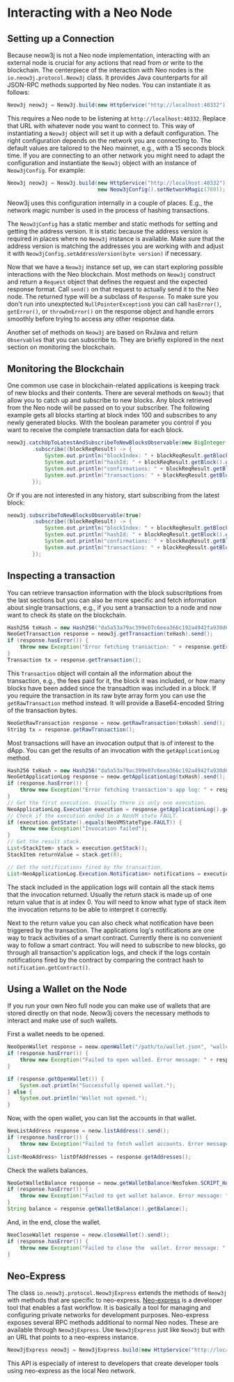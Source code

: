 # Interacting with a Neo Node

## Setting up a Connection
Because neow3j is not a Neo node implementation, interacting with an external node is crucial for any actions that read
from or write to the blockchain.  The centerpiece of the interaction with Neo nodes is the `io.neow3j.protocol.Neow3j` 
class. It provides Java counterparts for all JSON-RPC methods supported by Neo nodes. 
You can instantiate it as follows:

```java
Neow3j neow3j = Neow3j.build(new HttpService("http://localhost:40332"));
```

This requires a Neo node to be listening at `http://localhost:40332`. Replace that URL with whatever node you want to
connect to. This way of instantiating a `Neow3j` object will set it up with a default configuration. The right
configuration depends on the network you are connecting to. The default values are tailored to the Neo mainnet, e.g.,
with a 15 seconds block time. If you are connecting to an other network you might need to adapt the configuration and
instantiate the `Neow3j` object with an instance of `Neow3jConfig`. For example:

```java
Neow3j neow3j = Neow3j.build(new HttpService("http://localhost:40332"), 
                             new Neow3jConfig().setNetworkMagic(769));
```
 
Neow3j uses this configuration internally in a couple of places. E.g., the network magic number is used in the process
of hashing transactions.

The `Neow3jConfig` has a static member and static methods for setting and getting the address version. It is static
because the address version is required in places where no `Neow3j` instance is available. Make sure that the address
version is matching the addresses you are working with and adjust it with `Neow3jConfig.setAddressVersion(byte version)`
if necessary.

Now that we have a `Neow3j` instance set up, we can start exploring possible interactions with the Neo blockchain. Most
methods on `Neow3j` construct and return a `Request` object that defines the request and the expected response format. 
Call `send()` on that request to actually send it to the Neo node. The returned type will be a subclass of `Response`.
To make sure you don't run into unexptected `NullPointerException`s you can call `hasError()`, `getError()`, or
`throwOnError()` on the response object and handle errors smoothly before trying to access any other response data.

Another set of methods on `Neow3j` are based on RxJava and return `Observable`s that you can subscribe to. They are
briefly explored in the next section on monitoring the blockchain.
## Monitoring the Blockchain

One common use case in blockchain-related applications is keeping track of new blocks and their contents.  There are
several methods on `Neow3j` that allow you to catch up and subscribe to new blocks. Any block retrieved from the Neo
node will be passed on to your subscriber. The following example gets all blocks starting at block index 100 and
subscribes to any newly generated blocks. With the boolean parameter you control if you want to receive the complete
transaction data for each block.

```java
neow3j.catchUpToLatestAndSubscribeToNewBlocksObservable(new BigInteger("100"), true)
        .subscribe((blockReqResult) -> {
            System.out.println("blockIndex: " + blockReqResult.getBlock().getIndex());
            System.out.println("hashId: " + blockReqResult.getBlock().getHash());
            System.out.println("confirmations: " + blockReqResult.getBlock().getConfirmations());
            System.out.println("transactions: " + blockReqResult.getBlock().getTransactions());
        });
```

Or if you are not interested in any history, start subscribing from the latest block:

```java
neow3j.subscribeToNewBlocksObservable(true)
        .subscribe((blockReqResult) -> {
            System.out.println("blockIndex: " + blockReqResult.getBlock().getIndex());
            System.out.println("hashId: " + blockReqResult.getBlock().getHash());
            System.out.println("confirmations: " + blockReqResult.getBlock().getConfirmations());
            System.out.println("transactions: " + blockReqResult.getBlock().getTransactions());
        });
```

## Inspecting a transaction

You can retrieve transaction information with the block subscritptions from the last sections but you can also be more
specific and fetch information about single transactions, e.g., if you sent a transaction to a node and now want to
check its state on the blockchain. 

```java
Hash256 txHash = new Hash256("da5a53a79ac399e07c6eea366c192a4942fa930d6903ffc10b497f834a538fee");
NeoGetTransaction response = neow3j.getTransaction(txHash).send();
if (response.hasError()) {
    throw new Exception("Error fetching transaction: " + response.getError().getMessage());
}
Transaction tx = response.getTransaction();
```

This `Transaction` object will contain all the information about the transaction, e.g., the fees paid for it, the block
it was included, or how many blocks have been added since the transadtion was included in a block. If you require the
transaction in its raw byte array form you can use the `getRawTransaction` method instead. It will provide a
Base64-encoded String of the transaction bytes.

```java
NeoGetRawTransaction response = neow.getRawTransaction(txHash).send();
Stribg tx = response.getRawTransaction();
```

Most transactions will have an invocation output that is of interest to the dApp. You can get the results of an
invocation with the `getApplicationLog` method. 

```java
Hash256 txHash = new Hash256("da5a53a79ac399e07c6eea366c192a4942fa930d6903ffc10b497f834a538fee");
NeoGetApplicationLog response = neow.getApplicationLog(txHash).send();
if (response.hasError()) {
    throw new Exception("Error fetching transaction's app log: " + response.getError().getMessage());
}
// Get the first execution. Usually there is only one execution.
NeoApplicationLog.Execution execution = response.getApplicationLog().getExecutions().get(0);
// Check if the execution ended in a NeoVM state FAULT.
if (execution.getState().equals(NeoVMStateType.FAULT)) {
    throw new Exception("Invocation failed");
}
// Get the result stack.
List<StackItem> stack = execution.getStack();
StackItem returnValue = stack.get(0);

// Get the notifications fired by the transaction.
List<NeoApplicationLog.Execution.Notification> notifications = execution.getNotifications();
```

The stack included in the application logs will contain all the stack items that the invocation returned. Usually the
return stack is made up of one return value that is at index 0. You will need to know what type of stack item the
invocation returns to be able to interpret it correctly.  

Next to the return value you can also check what notification have been triggered by the transaction. The applications
log's notifications are one way to track activities of a  smart contract. Currently there is no convenient way to follow
a smart contract. You will need to subscribe to new blocks, go through all transaction's application logs, and check if
the logs contain notifications fired by the contract by comparing the contract hash to `notification.getContract()`.


## Using a Wallet on the Node

If you run your own Neo full node you can make use of wallets that are stored directly on that node. Neow3j covers the
necessary methods to interact and make use of such wallets. 

First a wallet needs to be opened.

```java
NeoOpenWallet response = neow.openWallet("/path/to/wallet.json", "walletPassword").send();
if (response.hasError()) {
    throw new Exception("Failed to open walled. Error message: " + response.getError().getMessage());
}

if (response.getOpenWallet()) {
    System.out.println("Successfully opened wallet.");
} else {
    System.out.println("Wallet not opened.");
}
```

Now, with the open wallet, you can list the accounts in that wallet.

```java
NeoListAddress response = neow.listAddress().send();
if (response.hasError()) {
    throw new Exception("Failed to fetch wallet accounts. Error message: " + response.getError().getMessage());
}
List<NeoAddress> listOfAddresses = response.getAddresses();
```

Check the wallets balances.

```java
NeoGetWalletBalance response = neow.getWalletBalance(NeoToken.SCRIPT_HASH).send();
if (response.hasError()) {
    throw new Exception("Failed to get wallet balance. Error message: " + response.getError().getMessage());
}
String balance = response.getWalletBalance().getBalance();
```

And, in the end, close the wallet.

```java
NeoCloseWallet response = neow.closeWallet().send();
if (response.hasError()) {
    throw new Exception("Failed to close the  wallet. Error message: " + response.getError().getMessage());
}
```

## Neo-Express

The class `io.neow3j.protocol.Neow3jExpress` extends the methods of `Neow3j` with methods that are specific to
neo-express. [Neo-express](https://github.com/neo-project/neo-express) is a developer tool that enables a fast workflow. It is basically a tool for managing and configuring private networks for development purposes.
Neo-express exposes several RPC methods additional to normal Neo nodes. These are available through `Neow3jExpress`. Use `Neow3jExpress` just like `Neow3j` but with an URL that points to a neo-express instance.

```java
Neow3jExpress neow3j = Neow3jExpress.build(new HttpService("http://localhost:40332"));
```

This API is especially of interest to developers that create developer tools using neo-express as the local Neo network.
